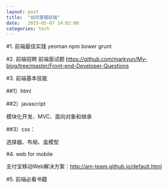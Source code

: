 ```yaml
---
layout: post
title:  "如何掌握前端"
date:   2015-05-07 14:02:00
categories: tech
---
```


#1. 前端最佳实践
yeoman
npm
bower
grunt

#2. 前端招聘
前端面试题 https://github.com/markyun/My-blog/tree/master/Front-end-Developer-Questions

#3. 前端基本技能

##1）html

##2）javascript

模块化开发、MVC、面向对象和继承

##3）css：

选择器、布局、盒模型

#4. web for mobile

支付宝移动Web解决方案：http://am-team.github.io/default.html

#5. 前端必看书籍